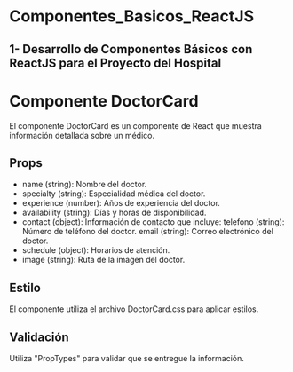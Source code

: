 # Componentes_Basicos_ReactJS

## 1- Desarrollo de Componentes Básicos con ReactJS para el Proyecto del Hospital 

# Componente DoctorCard
El componente DoctorCard es un componente de React que muestra información detallada sobre un médico.

## Props
- name (string): Nombre del doctor.
- specialty (string): Especialidad médica del doctor.
- experience (number): Años de experiencia del doctor.
- availability (string): Días y horas de disponibilidad.
- contact (object): Información de contacto que incluye:
  telefono (string): Número de teléfono del doctor.
  email (string): Correo electrónico del doctor.
- schedule (object): Horarios de atención.
- image (string): Ruta de la imagen del doctor.
 

## Estilo
El componente utiliza el archivo DoctorCard.css para aplicar estilos.

## Validación
Utiliza "PropTypes" para validar que se entregue la información.

